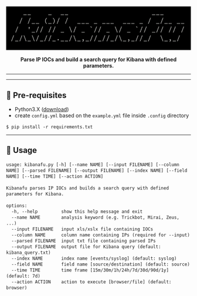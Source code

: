 <p align="center">
<img src="https://github.com/martinkubecka/kibanafu/blob/main/images/banner.png" alt="Logo">
<p align="center"><b>Parse IP IOCs and build a search query for Kibana with defined parameters.</b><br>
</p>

---
---
## :notebook_with_decorative_cover: Pre-requisites

- Python3.X ([download](https://www.python.org/downloads/release/python-3102/))
- create `config.yml` based on the `example.yml` file inside `.config` directory

```
$ pip install -r requirements.txt
```

---
## :speech_balloon: Usage

```
usage: kibanafu.py [-h] [--name NAME] [--input FILENAME] [--column NAME] [--parsed FILENAME] [--output FILENAME] [--index NAME] [--field NAME] [--time TIME] [--action ACTION]

Kibanafu parses IP IOCs and builds a search query with defined parameters for Kibana.

options:
  -h, --help         show this help message and exit
  --name NAME        analysis keyword (e.g. Trickbot, Mirai, Zeus, ...)
  --input FILENAME   input xls/xslx file containing IOCs
  --column NAME      column name containing IPs (required for --input)
  --parsed FILENAME  input txt file containing parsed IPs
  --output FILENAME  output file for Kibana query (default: kibana_query.txt)
  --index NAME       index name [events/syslog] (default: syslog)
  --field NAME       field name [source/destination] (default: source)
  --time TIME        time frame [15m/30m/1h/24h/7d/30d/90d/1y] (default: 7d)
  --action ACTION    action to execute [browser/file] (default: browser)
```
